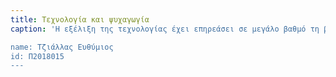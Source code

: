 ```yaml
---
title: Τεχνολογία και ψυχαγωγία
caption: 'Η εξέλιξη της τεχνολογίας έχει επηρεάσει σε μεγάλο βαθμό τη βιομηχανία της ψυχαγωγίας τα τελευταία χρόνια. Αυτό συνέβη σε τόσο σύντομο χρονικό διάστημα, που μας δίνεται η εντύπωση πως η βιομηχανία της ψυχαγωγίας είχε ένα εντελώς διαφορετικό πρόσωπο πριν μια εικοσαετία. Αυτά αποτελούν φανταστικά νέα για τους απανταχού καταναλωτές και πελάτες του περιεχομένου της ψυχαγωγίας και της διασκέδασης. Θα έλεγε κανείς πως έχουμε “ταξιδέψει στο χρόνο” και πλέον ζούμε σε ένα ολοκληρωτικά τεχνολογικό περιβάλλον. Με την ανακάλυψη του μέσου της τηλεόρασης και την ενσωμάτωσή του στη ζωή των νοικοκυριών, είχε γίνει το πρώτο καθοριστικό βήμα για την εξάπλωση της βιομηχανίας της ψυχαγωγίας και των τεχνών. Αυτή η ηλεκτρονική συσκευή, άλλαξε τον τρόπο με τον οποίο οι άνθρωποι μέχρι τότε βίωναν την εμπειρία της ψυχαγωγίας. Τα παιδιά είχαν τη δυνατότητα να παρακολουθήσουν κινούμενα σχέδια, ενώ οι ενήλικες μπορούσαν να παρακολουθήσουν τις διάφορες σαπουνόπερες και το καθημερινό δελτίο ειδήσεων το βράδυ. Μετά ακολούθησε η ίδρυση της καλωδιακής τηλεόρασης, όπου όλοι είχαν τη δυνατότητα να παρακολουθήσουν το πρόγραμμα της επιλογής τους. Ταινίες, reality shows, αθλητικά γεγονότα κλπ., έκαναν τη ζωή των ανθρώπων πιο ευχάριστη αλλά και πιο εύκολη. Σήμερα διαθέτουμε πλατφόρμες όπως το Netflix, το Hulu, το Amazon Prime και διάφορα άλλα προγράμματα παροχής υπηρεσιών βίντεο, που μπορούμε να παρακολουθήσουμε ό,τι θέλουμε, όποτε το θέλουμε. Υπάρχει ένας τεράστιος και αχανής κόσμος ψυχαγωγίας που μας προσφέρει ένα μεγάλο εύρος επιλογών. Ζούμε σε μια εποχή όπου είναι αδύνατη η έλλειψη οποιασδήποτε πηγής ψυχαγωγίας. Ακόμα και στις συσκευές των smartphones μας, μπορούμε να μεταφέρουμε οποιαδήποτε ταινία ή τηλεοπτικό πρόγραμμα επιθυμούμε, δίνοντάς μας τη δυνατότητα να ψυχαγωγούμαστε κάτω υπο οποιεσδήποτε συνθήκες. Με απλά λόγια, όλο αυτό το διάστημα, παρακολουθούμε τη τεχνολογία να αλλάζει ριζικά τον τρόπο ψυχαγωγίας όπως τον ξέραμε.

name: Τζιάλλας Ευθύμιος 
id: Π2018015 
---
```

